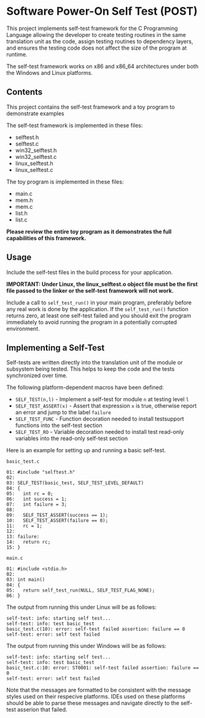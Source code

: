 # Software Power-On Self Test (POST)

This project implements self-test framework for the C Programming Language allowing the developer to create testing routines in the same translation unit as the code, assign testing routines to dependency layers, and ensures the testing code does not affect the size of the program at runtime.

The self-test framework works on x86 and x86_64 architectures under both the Windows and Linux platforms.

## Contents

This project contains the self-test framework and a toy program to demonstrate examples

The self-test framework is implemented in these files:

* selftest.h
* selftest.c
* win32_selftest.h
* win32_selftest.c
* linux_selftest.h
* linux_selftest.c

The toy program is implemented in these files:

* main.c
* mem.h
* mem.c
* list.h
* list.c

**Please review the entire toy program as it demonstrates the full capabilities of this framework.**

## Usage

Include the self-test files in the build process for your application.  

**IMPORTANT: Under Linux, the linux_selftest.o object file must be the first file passed to the linker or the self-test framework will not work.**

Include a call to `self_test_run()` in your main program, preferably before any real work is done by the application.  If the `self_test_run()` function returns zero, at least one self-test failed and you should exit the program immediately to avoid running the program in a potentially corrupted environment.

## Implementing a Self-Test

Self-tests are written directly into the translation unit of the module or subsystem being tested.  This helps to keep the code and the tests synchronized over time.

The following platform-dependent macros have been defined:

* `SELF_TEST(n,l)` - Implement a self-test for module `n` at testing level `l`
* `SELF_TEST_ASSERT(x)` - Assert that expression `x` is true, otherwise report an error and jump to the label `failure`
* `SELF_TEST_FUNC` - Function decoration needed to install testsupport functions into the self-test section
* `SELF_TEST_RO` - Variable decoration needed to install test read-only variables into the read-only self-test section 

Here is an example for setting up and running a basic self-test.
    
    basic_test.c
    
    01: #include "selftest.h"
    02: 
    03: SELF_TEST(basic_test, SELF_TEST_LEVEL_DEFAULT)
    04: {
    05:   int rc = 0;
    06:   int success = 1;
    07:   int failure = 3;
    08:
    09:   SELF_TEST_ASSERT(success == 1);
    10:   SELF_TEST_ASSERT(failure == 0);
    11:   rc = 1;
    12:
    13: failure:
    14:   return rc;
    15: }
    
    main.c

    01: #include <stdio.h>
    02: 
    03: int main()
    04: {
    05:   return self_test_run(NULL, SELF_TEST_FLAG_NONE);
    06: }

The output from running this under Linux will be as follows:

    self-test: info: starting self test...
    self-test: info: test basic_test
    basic_test.c(10): error: self-test failed assertion: failure == 0
    self-test: error: self test failed

The output from running this under Windows will be as follows:

    self-test: info: starting self test...
    self-test: info: test basic_test
    basic_test.c:10: error: ST0001: self-test failed assertion: failure == 0
    self-test: error: self test failed
    
Note that the messages are formatted to be consistent with the message styles used on their respecive platforms. IDEs used on these platforms should be able to parse these messages and navigate directly to the self-test asserion that failed.
